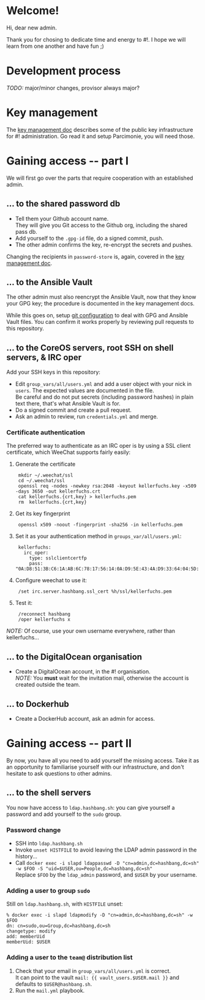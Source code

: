 # Welcome!

Hi, dear new admin.

Thank you for chosing to dedicate time and energy to #!.  I hope we will
  learn from one another and have fun  ;)


# Development process

_TODO:_ major/minor changes, provisor always major?


# Key management

The [key management doc] describes some of the public key infrastructure
for #! administration.  Go read it and setup Parcimonie, you will need those.

[key management doc]: https://github.com/hashbang/admin-tools/blob/master/doc/Key_management.md


# Gaining access -- part I

We will first go over the parts that require cooperation
  with an established admin.


## ... to the shared password db

- Tell them your Github account name.  
  They will give you Git access to the Github org, including the shared
  pass db.
- Add yourself to the `.gpg-id` file, do a signed commit, push.
- The other admin confirms the key, re-encrypt the secrets and pushes.

Changing the recipients in `password-store`
is, again, covered in the [key management doc].

## ... to the Ansible Vault

The other admin must also reencrypt the Ansible Vault,
now that they know your GPG key; the procedure is documented
in the key management docs.

While this goes on, setup [git configuration] to deal with GPG
and Ansible Vault files.  You can confirm it works properly by
reviewing pull requests to this repository.

[git configuration]: https://github.com/hashbang/admin-tools#git-configuration


## ... to the CoreOS servers, root SSH on shell servers, & IRC oper

Add your SSH keys in this repository:
- Edit `group_vars/all/users.yml` and add a user object with your nick
  in `users`.  The expected values are documented in the file.  
  Be careful and do not put secrets (including password hashes) in plain
  text there, that's what Ansible Vault is for.
- Do a signed commit and create a pull request.
- Ask an admin to review, run `credentials.yml` and merge.


### Certificate authentication

The preferred way to authenticate as an IRC oper is by using a SSL
client certificate, which WeeChat supports fairly easily:

1. Generate the certificate

		mkdir ~/.weechat/ssl
		cd ~/.weechat/ssl
		openssl req -nodes -newkey rsa:2048 -keyout kellerfuchs.key -x509 -days 3650 -out kellerfuchs.crt
		cat kellerfuchs.{crt,key} > kellerfuchs.pem
		rm  kellerfuchs.{crt,key}

2. Get its key fingerprint

		openssl x509 -noout -fingerprint -sha256 -in kellerfuchs.pem

3. Set it as your authentication method in `groups_var/all/users.yml`:

		kellerfuchs:
		  irc_oper:
		    type: sslclientcertfp
		    pass: "0A:D8:51:3B:C6:1A:AB:6C:78:17:56:14:0A:D9:5E:43:4A:D9:33:64:04:5D:7F:4D:45:57:C2:86:33:D5:62:5B"

4. Configure weechat to use it:

		/set irc.server.hashbang.ssl_cert %h/ssl/kellerfuchs.pem

5. Test it:

		/reconnect hashbang
		/oper kellerfuchs x


_NOTE:_ Of course, use your own username everywhere,
        rather than kellerfuchs...


## ... to the DigitalOcean organisation

- Create a DigitalOcean account, in the #! organisation.  
  _NOTE:_ You **must** wait for the invitation mail, otherwise the
  account is created outside the team.


## ... to Dockerhub

- Create a DockerHub account, ask an admin for access.


# Gaining access -- part II

By now, you have all you need to add yourself the missing access.
Take it as an opportunity to familiarise yourself with our
  infrastructure, and don't hesitate to ask questions to other admins.


## ... to the shell servers

You now have access to `ldap.hashbang.sh`:
  you can give yourself a password and add yourself to the `sudo` group.


### Password change

- SSH into `ldap.hashbang.sh`
- Invoke `unset HISTFILE` to avoid leaving the LDAP admin password in the history...
- Call `docker exec -i slapd ldappasswd -D "cn=admin,dc=hashbang,dc=sh" -w $FOO -S "uid=$USER,ou=People,dc=hashbang,dc=sh"`  
  Replace `$FOO` by the `ldap_admin` password, and `$USER` by your username.


### Adding a user to group `sudo`

Still on `ldap.hashbang.sh`, with `HISTFILE` unset:

	% docker exec -i slapd ldapmodify -D "cn=admin,dc=hashbang,dc=sh" -w $FOO
	dn: cn=sudo,ou=Group,dc=hashbang,dc=sh
	changetype: modify
	add: memberUid
	memberUid: $USER


### Adding a user to the `team@` distribution list

1. Check that your email in `group_vars/all/users.yml` is correct.  
   It can point to the vault `mail: {{ vault_users.$USER.mail }}` and
   defaults to `$USER@hashbang.sh`.
2. Run the `mail.yml` playbook.
